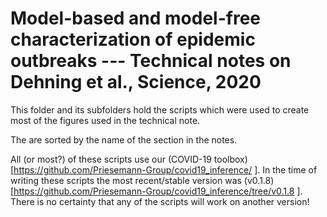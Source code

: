 # Model-based and model-free characterization of epidemic outbreaks --- Technical notes on Dehning et al., Science, 2020


This folder and its subfolders hold the scripts which were used to create most of the figures used in the technical note.

The are sorted by the name of the section in the notes.

All (or most?) of these scripts use our (COVID-19 toolbox)[https://github.com/Priesemann-Group/covid19_inference/ ]. In the time of writing these scripts the most recent/stable version was (v0.1.8)[https://github.com/Priesemann-Group/covid19_inference/tree/v0.1.8 ]. There is no certainty that any of the scripts will work on another version!